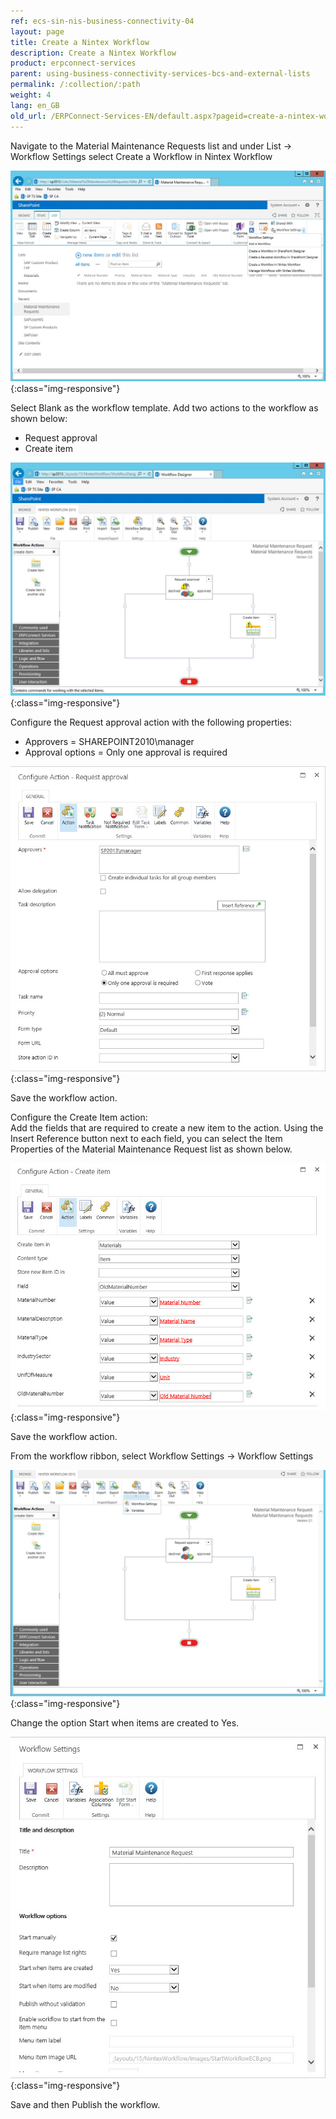```yaml
---
ref: ecs-sin-nis-business-connectivity-04
layout: page
title: Create a Nintex Workflow
description: Create a Nintex Workflow
product: erpconnect-services
parent: using-business-connectivity-services-bcs-and-external-lists
permalink: /:collection/:path
weight: 4
lang: en_GB
old_url: /ERPConnect-Services-EN/default.aspx?pageid=create-a-nintex-workflow
---
```


Navigate to the Material Maintenance Requests list and under List -> Workflow Settings select Create a Workflow in Nintex Workflow 

![Nintex-SP-List-Create-WF](/img/content/Nintex-SP-List-Create-WF.jpg){:class="img-responsive"}

Select Blank as the workflow template.
Add two actions to the workflow as shown below:

- Request approval 
- Create item 

![Nintex-SP-List-Initial-WF](/img/content/Nintex-SP-List-Initial-WF.jpg){:class="img-responsive"}

Configure the Request approval action with the following properties:

- Approvers = SHAREPOINT2010\manager
- Approval options = Only one approval is required

![Nintex-SP-List-WF-Action-RA](/img/content/Nintex-SP-List-WF-Action-RA.jpg){:class="img-responsive"}

Save the workflow action.

Configure the Create Item action:<br>
Add the fields that are required to create a new item to the action. Using the Insert Reference button next to each field, you can select the Item Properties of the Material Maintenance Request list as shown below.

![Nintex-SP-List-WF-Action-Create-Item](/img/content/Nintex-SP-List-WF-Action-Create-Item.jpg){:class="img-responsive"}

Save the workflow action.

From the workflow ribbon, select Workflow Settings -> Workflow Settings 

![Nintex-SP-List-WF-Settings](/img/content/Nintex-SP-List-WF-Settings.jpg){:class="img-responsive"}

Change the option Start when items are created to Yes. 

![Nintex-SP-List-WF-Settings-2](/img/content/Nintex-SP-List-WF-Settings-2.jpg){:class="img-responsive"}

Save and then Publish the workflow. 